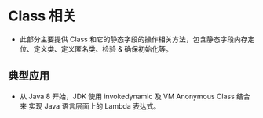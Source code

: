 # Class 相关
- 此部分主要提供 Class 和它的静态字段的操作相关方法，包含静态字段内存定
位、定义类、定义匿名类、检验 & 确保初始化等。

## 典型应用
- 从 Java 8 开始，JDK 使用 invokedynamic 及 VM Anonymous Class 结合来
实现 Java 语言层面上的 Lambda 表达式。